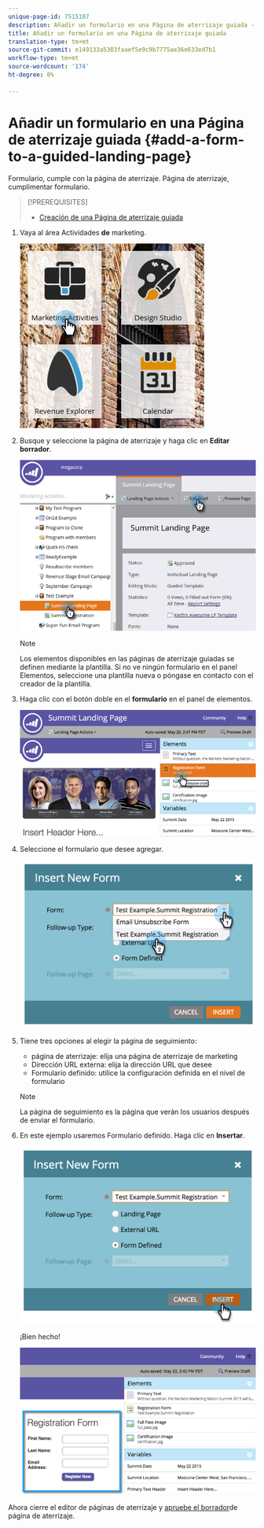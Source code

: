 ```yaml
---
unique-page-id: 7515107
description: Añadir un formulario en una Página de aterrizaje guiada - Documentos de marketing - Documentación del producto
title: Añadir un formulario en una Página de aterrizaje guiada
translation-type: tm+mt
source-git-commit: e149133a5383faaef5e9c9b7775ae36e633ed7b1
workflow-type: tm+mt
source-wordcount: '174'
ht-degree: 0%

---
```



# Añadir un formulario en una Página de aterrizaje guiada {#add-a-form-to-a-guided-landing-page}

Formulario, cumple con la página de aterrizaje. Página de aterrizaje, cumplimentar formulario.

>[!PREREQUISITES]
>
>* [Creación de una Página de aterrizaje guiada](create-a-guided-landing-page.md)

>



1. Vaya al área Actividades **de** marketing.

   ![](assets/one.png)

1. Busque y seleccione la página de aterrizaje y haga clic en **Editar borrador**.

   ![](assets/two.png)

   >[!NOTE]
   >
   >Los elementos disponibles en las páginas de aterrizaje guiadas se definen mediante la plantilla. Si no ve ningún formulario en el panel Elementos, seleccione una plantilla nueva o póngase en contacto con el creador de la plantilla.

1. Haga clic con el botón doble en el **formulario** en el panel de elementos.

   ![](assets/image2015-5-20-15-3a37-3a55.png)

1. Seleccione el formulario que desee agregar.

   ![](assets/image2015-5-20-15-3a44-3a35.png)

1. Tiene tres opciones al elegir la página de seguimiento:

   * página de aterrizaje: elija una página de aterrizaje de marketing
   * Dirección URL externa: elija la dirección URL que desee
   * Formulario definido: utilice la configuración definida en el nivel de formulario

   >[!NOTE]
   >
   >La página de seguimiento es la página que verán los usuarios después de enviar el formulario.

1. En este ejemplo usaremos Formulario definido. Haga clic en **Insertar**.

   ![](assets/image2015-5-20-15-3a46-3a55.png)

   ¡Bien hecho!

   ![](assets/image2015-5-20-15-3a45-3a45.png)

Ahora cierre el editor de páginas de aterrizaje y [apruebe el borrador](../../../../product-docs/demand-generation/landing-pages/understanding-landing-pages/approve-unapprove-or-delete-a-landing-page.md)de página de aterrizaje.
